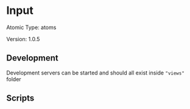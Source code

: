 # Input

Atomic Type: atoms

Version: 1.0.5

## Development

Development servers can be started and should all exist inside `"views"` folder

## Scripts
